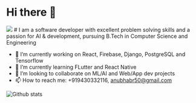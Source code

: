 #  Hi there 👋
<img src="https://komarev.com/ghpvc/?username=codebotx">  
# I am a software developer with excellent problem solving skills and a passion for AI & development, pursuing B.Tech in Computer Science and Engineering

- 🔭 I’m currently working on React, Firebase, Django, PostgreSQL and Tensorflow
- 🌱 I’m currently learning FLutter and React Native
- 👯 I’m looking to collaborate on ML/AI and Web/App dev projects
- 📫 How to reach me: +919430332116, anubhabr50@gmail.com

 ![Github stats](https://github-readme-stats.vercel.app/api?username=codebotx&count_private=true&show_icons=true&title_color=333&icon_color=333)


